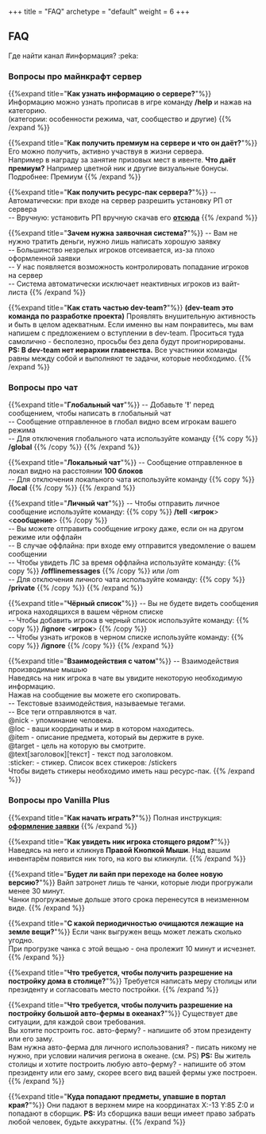 +++
title = "FAQ"
archetype = "default"
weight = 6
+++

## FAQ
<gray>Где найти канал #информация? :peka:</gray>

### Вопросы про майнкрафт сервер

{{%expand title="**Как узнать информацию о сервере?**"%}}
Информацию можно узнать прописав в игре команду **/help** и нажав на категорию.\
(категории: особенности режима, чат, сообщество и другие)
{{% /expand %}}

{{%expand title="**Как получить премиум на сервере и что он даёт?**"%}}
Его можно получить, активно участвуя в жизни сервера.\
Например в награду за занятие призовых мест в ивенте. 
<fifty-empty-line></fifty-empty-line>
**Что даёт премиум?** Например цветной ник и другие визуальные бонусы.\
Подробнее: Премиум
{{% /expand %}}

{{%expand title="**Как получить ресурс-пак сервера?**"%}}
-- Автоматически: при входе на сервер разрешить установку РП от сервера <i class="fa-solid fa-download fa-2xs"></i>\
-- Вручную: установить РП вручную скачав его [<maincolor>**отсюда**</maincolor>](../faq) [<maincolor><i class="fa-solid fa-download"></i></maincolor>](../faq) 
{{% /expand %}}

{{%expand title="**Зачем нужна заявочная система?**"%}}
-- Вам не нужно тратить деньги, нужно лишь написать хорошую заявку\
-- Большинство незрелых игроков отсеивается, из-за плохо оформленной заявки\
-- У нас появляется возможность контролировать попадание игроков на сервер\
-- Система автоматически исключает неактивных игроков из вайт-листа
{{% /expand %}}

{{%expand title="**Как стать частью dev-team?**"%}}
**(dev-team это команда по разработке проекта)**
<fifty-empty-line></fifty-empty-line>
Проявлять внушительную активность и быть в целом адекватным. Если именно вы нам понравитесь, мы вам напишем с предложением о вступлении в dev-team. Проситься туда самолично - бесполезно, просьбы без дела будут проигнорированы.
<fifty-empty-line></fifty-empty-line>
**PS: В dev-team нет иерархии главенства.** Все участники команды равны между собой и выполняют те задачи, которые необходимо.
{{% /expand %}}

### Вопросы про чат

{{%expand title="**Глобальный чат**"%}}
-- Добавьте '<green>**!**</green>' перед сообщением, чтобы написать в глобальный чат \
-- Сообщение отправленное в глобал видно всем игрокам вашего режима \
-- Для отключения глобального чата используйте команду {{% copy %}} <green>**/global** <i class="fa-solid fa-copy fa-xs"></i></green> {{% /copy %}}
{{% /expand %}}

{{%expand title="**Локальный чат**"%}}
-- Сообщение отправленное в локал видно на расстоянии <green>**100 блоков**</green>\
-- Для отключения локального чата используйте команду {{% copy %}} <green>**/local** <i class="fa-solid fa-copy fa-xs"></i></green> {{% /copy %}}
{{% /expand %}}

{{%expand title="**Личный чат**"%}}
-- Чтобы отправить личное сообщение используйте команду: {{% copy %}} <green>**/tell** </green> \<<green>**игрок**</green>\> \<<green>**сообщение**</green>\> <green><i class="fa-solid fa-copy fa-xs"></i></green> {{% /copy %}} \
-- Вы можете отправить сообщение игроку даже, если он на другом режиме или оффлайн \
-- В случае оффлайна: при входе ему отправится уведомление о вашем сообщении \
-- Чтобы увидеть ЛС за время оффлайна используйте команду: {{% copy %}} <green>**/offlinemessages** <i class="fa-solid fa-copy fa-xs"></i></green> {{% /copy %}} или /om \
-- Для отключения личного чата используйте команду: {{% copy %}} <green>**/private** <i class="fa-solid fa-copy fa-xs"></i></green> {{% /copy %}}
{{% /expand %}}

{{%expand title="**Чёрный список**"%}}
-- Вы не будете видеть сообщения игрока находящихся в вашем чёрном списке\
-- Чтобы добавить игрока в черный список используйте команду: {{% copy %}} <green>**/ignore**</green> \<<green>**игрок**</green>\> <green><i class="fa-solid fa-copy fa-xs"></i></green> {{% /copy %}} \
-- Чтобы узнать игроков в черном списке используйте команду: {{% copy %}} <green>**/ignore**</green> <green><i class="fa-solid fa-copy fa-xs"></i></green> {{% /copy %}}
{{% /expand %}}

{{%expand title="**Взаимодействия с чатом**"%}}
-- Взаимодействия производимые мышью\
Наведясь на ник игрока в чате вы увидите некоторую необходимую информацию.\
Нажав на сообщение вы можете его скопировать.\
<hundred-empty-line></hundred-empty-line>
-- Текстовые взаимодействия, называемые тегами.\
-- Все теги отправляются в чат.\
@nick - упоминание человека.\
@loc - ваши координаты и мир в котором находитесь.\
@item - описание предмета, который вы держите в руке.\
@target - цель на которую вы смотрите.\
@text[заголовок][текст] - текст под заголовком.\
:sticker: - стикер. Список всех стикеров: /stickers\
Чтобы видеть стикеры необходимо иметь наш ресурс-пак.
{{% /expand %}}

### Вопросы про Vanilla Plus

{{%expand title="**Как начать играть?**"%}}
Полная инструкция: [**<maincolor>оформление заявки</maincolor>**](../about-us/start-playing) [<maincolor><i class="fa-solid fa-pen fa-xs"></i></i></maincolor>](../about-us/start-playing)
{{% /expand %}}

{{%expand title="**Как увидеть ник игрока стоящего рядом?**"%}}
Наведясь на него и кликнув **Правой Кнопкой Мыши**. 
Над вашим инвентарём появится ник того, на кого вы кликнули.
{{% /expand %}}

{{%expand title="**Будет ли вайп при переходе на более новую версию?**"%}}
Вайп затронет лишь те чанки, которые люди прогружали менее 30 минут.\
Чанки прогружаемые дольше этого срока перенесутся в неизменном виде.
{{% /expand %}}

{{%expand title="**C какой периодичностью очищаются лежащие на земле вещи?**"%}}
Если чанк выгружен вещь может лежать сколько угодно.\
При прогрузке чанка с этой вещью - она пролежит 10 минут и исчезнет. 
{{% /expand %}}

{{%expand title="**Что требуется, чтобы получить разрешение на постройку дома в столице?**"%}}
Требуется написать меру столицы или президенту и согласовать место постройки.
{{% /expand %}}

{{%expand title="**Что требуется, чтобы получить разрешение на постройку большой авто-фермы в океанах?**"%}}
Существует две ситуации, для каждой свои требования.\
Вы хотите построить гос. авто-ферму? - напишите об этом президенту или его заму.\
Вам нужна авто-ферма для личного использования? - писать никому не нужно, при условии наличия региона в океане. (см. PS)
<fifty-empty-line></fifty-empty-line>
**PS:** Вы житель столицы и хотите построить любую авто-ферму? - напишите об этом президенту или его заму, скорее всего вид вашей фермы уже построен.
{{% /expand %}}

{{%expand title="**Куда попадают предметы, упавшие в портал края?**"%}}
Они падают в верхнем мире на координатах X:-13 Y:85 Z:0 и попадают в сборщик.
<fifty-empty-line></fifty-empty-line>
**PS:** Из сборщика ваши вещи имеет право забрать любой человек, будьте аккуратны.
{{% /expand %}}